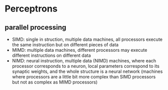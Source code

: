 # Perceptrons

## parallel processing
+ SIMD: single in struction, multiple data machines, all processors execute the same instruction but on different pieces of data
+ MIMD: multiple data machines, different processors may execute different instructions on different data
+ NIMD: neural instruction, multiple data (NIMD) machines, where each processor corresponds to a neuron, local parameters correspond to its synaptic weights, and the whole structure is a neural network (machines where processors are a little bit more complex than SIMD processors but not as complex as MIMD processors)